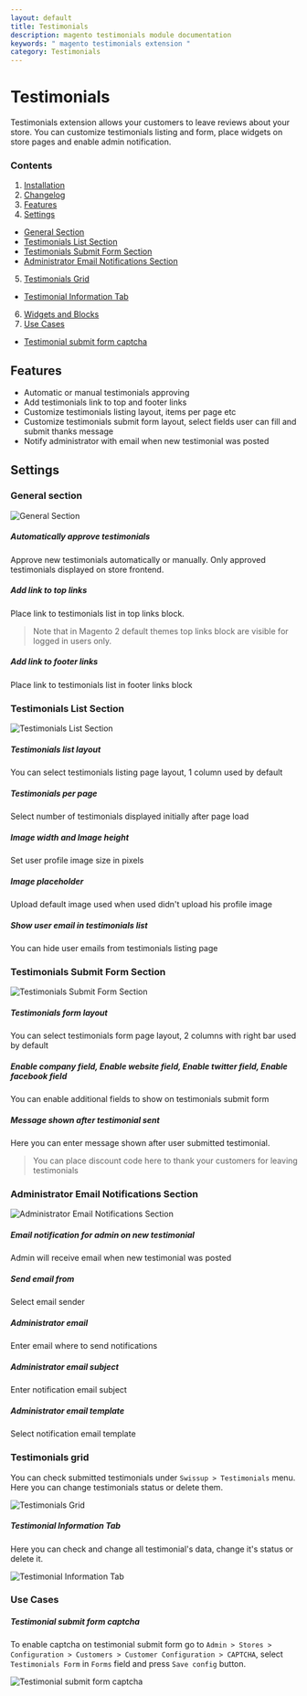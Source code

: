 ```yaml
---
layout: default
title: Testimonials
description: magento testimonials module documentation
keywords: " magento testimonials extension "
category: Testimonials
---
```


# Testimonials

Testimonials extension allows your customers to leave reviews about your store. You can customize testimonials listing and form, place widgets on store pages and enable admin notification.

### Contents

1. [Installation](installation/)
2. [Changelog](changelog/)
3. [Features](#features)
4. [Settings](#settings)
 - [General Section](#general-section)
 - [Testimonials List Section](#testimonials-list-section)
 - [Testimonials Submit Form Section](#testimonials-submit-form-section)
 - [Administrator Email Notifications Section](#administrator-email-notifications-section)
5. [Testimonials Grid](#testimonials-grid)
 - [Testimonial Information Tab](#testimonial-information-tab)
6. [Widgets and Blocks](widgets-and-blocks/)
7. [Use Cases](#use-cases)
 - [Testimonial submit form captcha](#testimonial-submit-form-captcha)

## Features

- Automatic or manual testimonials approving
- Add testimonials link to top and footer links
- Customize testimonials listing layout, items per page etc
- Customize testimonials submit form layout, select fields user can fill and submit thanks message
- Notify administrator with email when new testimonial was posted

## Settings

### General section

![General Section](/images/m2/testimonials/general-section.png)

##### Automatically approve testimonials

Approve new testimonials automatically or manually. Only approved testimonials displayed on store frontend.

##### Add link to top links

Place link to testimonials list in top links block.

> Note that in Magento 2 default themes top links block are visible for logged in users only.

##### Add link to footer links

Place link to testimonials list in footer links block

### Testimonials List Section

![Testimonials List Section](/images/m2/testimonials/testimonials-list-section.png)

##### Testimonials list layout

You can select testimonials listing page layout, 1 column used by default

##### Testimonials per page

Select number of testimonials displayed initially after page load

##### Image width and Image height

Set user profile image size in pixels

##### Image placeholder

Upload default image used when used didn't upload his profile image

##### Show user email in testimonials list

You can hide user emails from testimonials listing page

### Testimonials Submit Form Section

![Testimonials Submit Form Section](/images/m2/testimonials/testimonials-submit-form-section.png)

##### Testimonials form layout

You can select testimonials form page layout, 2 columns with right bar used by default

##### Enable company field, Enable website field, Enable twitter field, Enable facebook field

You can enable additional fields to show on testimonials submit form

##### Message shown after testimonial sent

Here you can enter message shown after user submitted testimonial.

> You can place discount code here to thank your customers for leaving testimonials

### Administrator Email Notifications Section

![Administrator Email Notifications Section](/images/m2/testimonials/administrator-email-notifications-section.png)

##### Email notification for admin on new testimonial

Admin will receive email when new testimonial was posted

##### Send email from

Select email sender

##### Administrator email

Enter email where to send notifications

##### Administrator email subject

Enter notification email subject

##### Administrator email template

Select notification email template

### Testimonials grid

You can check submitted testimonials under `Swissup > Testimonials` menu. Here you can change testimonials status or delete them.

![Testimonials Grid](/images/m2/testimonials/testimonials-grid.png)

##### Testimonial Information Tab

Here you can check and change all testimonial's data, change it's status or delete it.

![Testimonial Information Tab](/images/m2/testimonials/testimonial-information-tab.png)

### Use Cases

##### Testimonial submit form captcha

To enable captcha on testimonial submit form go to `Admin > Stores > Configuration > Customers > Customer Configuration > CAPTCHA`, select `Testimonials Form` in `Forms` field and press `Save config` button.

![Testimonial submit form captcha](/images/m2/testimonials/testimonial-submit-form-captcha.png)
